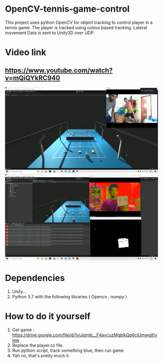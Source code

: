 # OpenCV-tennis-game-control
This project uses python OpenCV for object tracking to control player in a tennis game. The player is tracked using colour based tracking. Lateral movement Data is sent to Unity3D over UDP. <br>

# Video link
https://www.youtube.com/watch?v=mQiQYkRC940 
--------------------------------------


![](media/Screenshot%20_47.png)<br>
![](media/Screenshot%20_48.png)<br>

# Dependencies
1) Unity... <br>
2) Python 3.7 with the following libraries ( Opencv , numpy )<br>

# How to do it yourself
1) Get game : https://drive.google.com/file/d/1vjJqjmb__F4aycuzMgblkQp6clUmwgjf/view <br>
2) Replace the player.cs file.<br>
3) Run python script, track something blue, then run game<br>
4) Yah no, that's pretty much it.<br>
